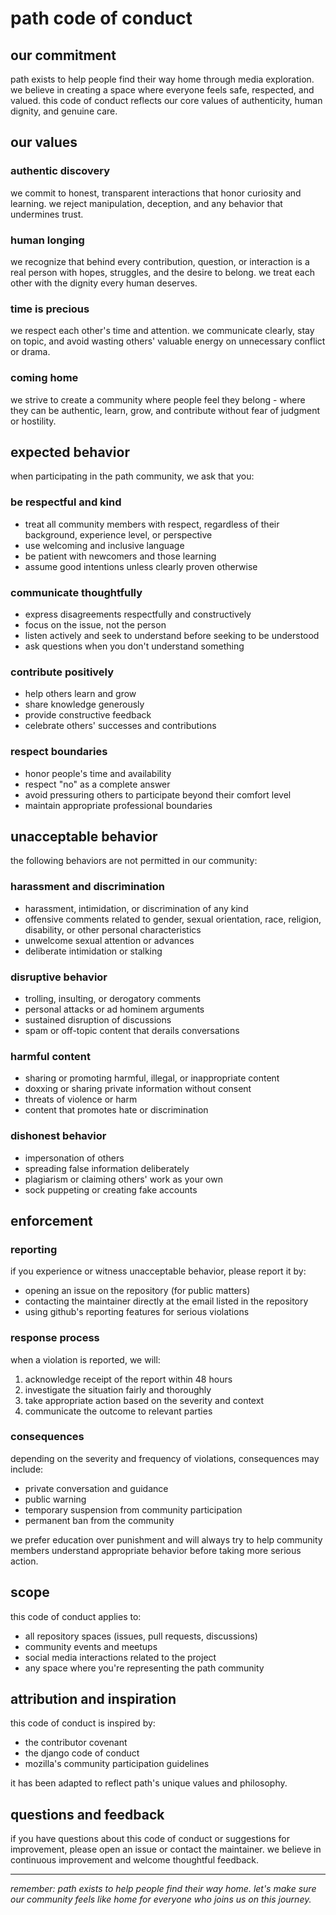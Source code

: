 # path code of conduct

## our commitment

path exists to help people find their way home through media exploration. we believe in creating a space where everyone feels safe, respected, and valued. this code of conduct reflects our core values of authenticity, human dignity, and genuine care.

## our values

### authentic discovery
we commit to honest, transparent interactions that honor curiosity and learning. we reject manipulation, deception, and any behavior that undermines trust.

### human longing
we recognize that behind every contribution, question, or interaction is a real person with hopes, struggles, and the desire to belong. we treat each other with the dignity every human deserves.

### time is precious
we respect each other's time and attention. we communicate clearly, stay on topic, and avoid wasting others' valuable energy on unnecessary conflict or drama.

### coming home
we strive to create a community where people feel they belong - where they can be authentic, learn, grow, and contribute without fear of judgment or hostility.

## expected behavior

when participating in the path community, we ask that you:

### be respectful and kind
- treat all community members with respect, regardless of their background, experience level, or perspective
- use welcoming and inclusive language
- be patient with newcomers and those learning
- assume good intentions unless clearly proven otherwise

### communicate thoughtfully
- express disagreements respectfully and constructively
- focus on the issue, not the person
- listen actively and seek to understand before seeking to be understood
- ask questions when you don't understand something

### contribute positively
- help others learn and grow
- share knowledge generously
- provide constructive feedback
- celebrate others' successes and contributions

### respect boundaries
- honor people's time and availability
- respect "no" as a complete answer
- avoid pressuring others to participate beyond their comfort level
- maintain appropriate professional boundaries

## unacceptable behavior

the following behaviors are not permitted in our community:

### harassment and discrimination
- harassment, intimidation, or discrimination of any kind
- offensive comments related to gender, sexual orientation, race, religion, disability, or other personal characteristics
- unwelcome sexual attention or advances
- deliberate intimidation or stalking

### disruptive behavior
- trolling, insulting, or derogatory comments
- personal attacks or ad hominem arguments
- sustained disruption of discussions
- spam or off-topic content that derails conversations

### harmful content
- sharing or promoting harmful, illegal, or inappropriate content
- doxxing or sharing private information without consent
- threats of violence or harm
- content that promotes hate or discrimination

### dishonest behavior
- impersonation of others
- spreading false information deliberately
- plagiarism or claiming others' work as your own
- sock puppeting or creating fake accounts

## enforcement

### reporting
if you experience or witness unacceptable behavior, please report it by:
- opening an issue on the repository (for public matters)
- contacting the maintainer directly at the email listed in the repository
- using github's reporting features for serious violations

### response process
when a violation is reported, we will:
1. acknowledge receipt of the report within 48 hours
2. investigate the situation fairly and thoroughly
3. take appropriate action based on the severity and context
4. communicate the outcome to relevant parties

### consequences
depending on the severity and frequency of violations, consequences may include:
- private conversation and guidance
- public warning
- temporary suspension from community participation
- permanent ban from the community

we prefer education over punishment and will always try to help community members understand appropriate behavior before taking more serious action.

## scope

this code of conduct applies to:
- all repository spaces (issues, pull requests, discussions)
- community events and meetups
- social media interactions related to the project
- any space where you're representing the path community

## attribution and inspiration

this code of conduct is inspired by:
- the contributor covenant
- the django code of conduct
- mozilla's community participation guidelines

it has been adapted to reflect path's unique values and philosophy.

## questions and feedback

if you have questions about this code of conduct or suggestions for improvement, please open an issue or contact the maintainer. we believe in continuous improvement and welcome thoughtful feedback.

---

*remember: path exists to help people find their way home. let's make sure our community feels like home for everyone who joins us on this journey.*
